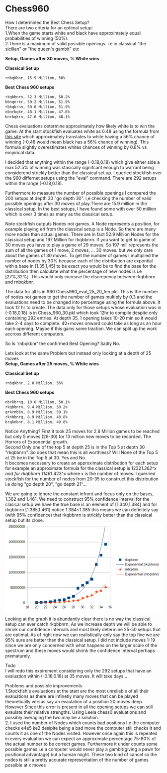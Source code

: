 
# Chess960
How I determined the Best Chess Setup?   
There are two criteria for an optimal setup:   
1.When the game starts white and black have approximately equal probabilities of winning (50%).  
2.There is a maximum of valid possible openings. i.e in classical "the sicilian" or "the queen's gambit" etc    

  **Setup, Games after 30 moves, % White wins**

**Classical Set up** 
```
rnbqkbnr, 15.9 Million, 56%
```
**Best Chess 960 setups**
```
rkqbbnrn, 52.3 Million, 50.2%
bbnqnrkr, 50.2 Million, 51.9%
rbkqbrnn, 50.0 Million, 51.9%
nbnrbqkr, 48.1 Million, 47.6%
bnrbqkrn, 47.6 Million, 48.1%
```


Chess evaluations determine approximately how likely white is to win the game. At the start stockfish evaluates white as 0.48 using the formula from [this site](https://www.chessprogramming.org/Pawn_Advantage,_Win_Percentage,_and_Elo)
which approximately translates to white having a 56% chance of winning (-0.48 would mean black has a 56% chance of winning). This formula slightly overestimates whites chances of winning by 0.8% vs empirical data.

I decided that anything within the range (-0.18,0.18) which give either side a max 52.5% of winning was stasically signifcant enough to warrant being considerend strickly better
than the classical set up. I queried stockfish over the 960 differnet setups using the "eval" command. There are
292 setups within the range (-0.18,0.18). 
    
Furthermore to measure the number of possible openings I compared the 200 setups at depth 30 "go depth 30". i,e checking the number of valid possible 
openings after 30 moves of play.There are 15.9 million in the classical setup. In the best setups, I have found some with over 50 million 
which is over 3 times as many as the classical setup.     
    
Note stockfish outputs Nodes not games. A Node represents a position, for example playing e4 from the classical setup is a Node. So there are many more nodes than actual games. There are in fact 52.9 Million Nodes for the classical setup and 197 Million for rkqbbnrn. If you want to get to game of 30 moves you have to play a game of 29 moves. So 197 mill represents the sum of all the games of 1 move, 2 moves, ... 30 moves. but we only care about the games of 30 moves. To get the number of games I multiplied the number of nodes by 30% because each of the distribution are expontial with a base in [1.35,1,45] to be exact you would be to find the base for the distribution then calculate what the percentage of new nodes is i.e [27%,32%]. This would only increase the discrepency between rkqbbnrn and rnbqkbnr. 

The data for all is in 960 Chess960_eval_25_20_fen.pkl. This is the number of nodes not games to get the number of games multiply by 0.3 and the evaluations need to be changed into percentage using the formula above. It took 12 hr to create. The data only for those setups whose evaluation was in (-0.18,0.18) is in Chess_960_30.pkl which took 12hr to compile despite only containing 292 entries. At depth 35, 1 opening takes 10-20 min so it would take 2-4 days to complete. 40+moves onward could take as long as an hour each opening. Maybe if this gains some traction. We can split up the work accross different computers.

So Is 'rnbqkbnr' the confirmed Best Opening? Sadly No.
 
Lets look at the same Problem but instead only looking at a depth of 25 moves  
  **Setup, Games after 25 moves, % White wins**

**Classical Set up** 
```
rnbqkbnr, 2.8 Million, 56%
```
**Best Chess 960 setups**
```
nbrkbrnq, 10.0 Million, 50.1%
rkqbbnrn, 9.4 Million, 50.2%
qrkrnbbn, 8.9 Million, 50.1%
rknbbnrq, 8.9 Million, 48.8%
brqknbnr, 8.1 Million, 49.8%
```
Notice Anything?
First it took 25 moves for 2.8 Million games to be reached but only 5 moves (26-30) for 13 million new moves to be recorded. The Horrors of Exponential growth.  
Second Only one of the top 5 at depth 25 is in the Top 5 at depth 30 "rkqbbnrn". So does that mean this is all worthless? Will None of the Top 5 at 25 be in the Top 5 at 30. Yes and No.  
  It becomes necessary to create an approximate distribution for each setup for example an approximate formula for the classical setup is 1232*1.362^x and for rkqbbnrn 
1146*1.423^x where x is the number of moves. I querried stockfish for the number of nodes from 20-35 to construct this distribution i.e doing "go depth 20", "go depth 21"...
    
  We are going to ignore the constant infront and focus only on the bases, 1.362 and 1.461. We need to construct 95% confidence interval for the clasical setup we have the true base is an element of [1.340,1.384] and for rkqbbnrn [1.385,1.461] notice 1.384<1.385 this means we can definitely say (with 95% confidence) that rkqbbnrn is strickly better than the classical setup but its close. 
 ![alt text](https://github.com/theAnalyticalCoder/Chess960/blob/main/Trend_new.png) 
 
  Looking at the graph it is abundantly clear there is no way the classical setup can ever catch rkqbbnrn. As we increase depth we will be able to shrink our confidence intervals and most likely determine 25-50 setups that are optimal. As of right now we can realistically only say the top five we are 95% sure are better than the classical setup. I did not include moves 1-19 since we are only concerned with what happens on the larger scale of the spectrum and these moves would shrink the confidence interval perhaps prematurely.
  
  Todo  
  I will redo this expirement considering only the 292 setups that have an evaluation within (-0.18,0.18) at 35 moves. It will take days... 
    
  Problems and possible improvements   
  1.Stockfish's evaluations at the start are the most unreliable of all their evaluations as there are infinetly many moves that can be played theoretically
versus say an evaulation of a position 20 moves deep. However Since this error is present in all the opening setups we can still evaulate their relative strengths.
Using Leela chess0 evaluations and possibly averaging the two may be a solution.  
  2. I used the number of Nodes which counts bad positions I.e the computer checks e4e5 ke2 desipite being a bad move the computer still checks it and counts it as one of 
the Nodes visited. However once again this is repeated in every evaluation we can expect an approximate percentage 75-80% of the actual number to be correct games. Furthermore 
it under counts some possible games i.e a computer would never play a gambit(giving a pawn for positional advantage) but a human might. These two kind of cancel  so the nodes is still a pretty accurate representation of the number of games possible at x moves 
